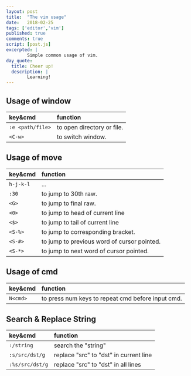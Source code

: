 ```yaml
---
layout: post
title:  "The vim usage"
date:   2018-02-25
tags: ['editor','vim']
published: true
comments: true
script: [post.js]
excerpted: |
        Simple common usage of vim.
day_quote:
  title: Cheer up!
  description: |
        Learning!
---
```



## Usage of window

|key&cmd|function|
|:--|:--|
|`:e <path/file>`| to  open directory or file.|
|`<C-w>` | to switch window.|

## Usage of move

|key&cmd|function|
|:--|:--|
|`h-j-k-l`|  ... |
|`:30` | to jump to 30th raw.|
|`<G>` | to jump to final raw.|
|`<0>` | to jump to head of current line|
|`<$>` | to jump to tail of current line|
|`<S-%>` | to jump to corresponding bracket.|
|`<S-#>` | to jump to previous word of cursor pointed.| 
|`<S-*>` | to jump to next word of cursor pointed.|

## Usage of cmd

|key&cmd|function|
|:--|:--|
|`N<cmd>` | to press num keys to repeat cmd before input cmd.|

## Search & Replace String

|key&cmd|function|
|:--|:--|
|`:/string` | search the "string"|
|`:s/src/dst/g` | replace "src" to "dst" in current line|
|`:%s/src/dst/g` | replace "src" to "dst" in all lines|


